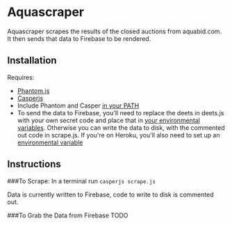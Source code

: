 # Aquascraper

Aquascraper scrapes the results of the closed auctions from aquabid.com. It then sends that data to Firebase to be rendered.

## Installation
Requires:
* [Phantom.js](http://phantomjs.org/)
* [Casperjs](http://casperjs.org/)
* Include Phantom and Casper [in your PATH](https://stackoverflow.com/questions/14894311/installing-casperjs-on-windows-how-to-do-it-correctly)
* To send the data to Firebase, you'll need to replace the deets in deets.js with your own secret code and place that in [your environmental variables](https://kb.wisc.edu/cae/page.php?id=24500). Otherwise you can write the data to disk, with the commented out code in scrape.js. If you're on Heroku, you'll also need to set up an [environmental variable](https://devcenter.heroku.com/articles/config-vars)


## Instructions
###To Scrape:
In a terminal run
`casperjs scrape.js`

Data is currently written to Firebase, code to write to disk is commented out.

###To Grab the Data from Firebase
TODO